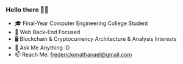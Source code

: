 ### Hello there 👋😃

* 🎓 Final-Year Computer Engineering College Student
* 🔭 Web Back-End Focused
* 🖥 Blockchain & Cryptocurrency Architecture & Analysis Interests
* 💬 Ask Me Anything :D
* 📫 Reach Me: frederickonathanael@gmail.com
